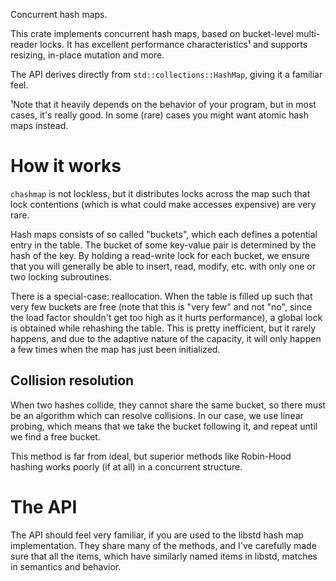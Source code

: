 Concurrent hash maps.

This crate implements concurrent hash maps, based on bucket-level multi-reader locks. It has
excellent performance characteristics¹ and supports resizing, in-place mutation and more.

The API derives directly from `std::collections::HashMap`, giving it a familiar feel.

¹Note that it heavily depends on the behavior of your program, but in most cases, it's really
 good. In some (rare) cases you might want atomic hash maps instead.

# How it works

`chashmap` is not lockless, but it distributes locks across the map such that lock contentions
(which is what could make accesses expensive) are very rare.

Hash maps consists of so called "buckets", which each defines a potential entry in the table.
The bucket of some key-value pair is determined by the hash of the key. By holding a read-write
lock for each bucket, we ensure that you will generally be able to insert, read, modify, etc.
with only one or two locking subroutines.

There is a special-case: reallocation. When the table is filled up such that very few buckets
are free (note that this is "very few" and not "no", since the load factor shouldn't get too
high as it hurts performance), a global lock is obtained while rehashing the table. This is
pretty inefficient, but it rarely happens, and due to the adaptive nature of the capacity, it
will only happen a few times when the map has just been initialized.

## Collision resolution

When two hashes collide, they cannot share the same bucket, so there must be an algorithm which
can resolve collisions. In our case, we use linear probing, which means that we take the bucket
following it, and repeat until we find a free bucket.

This method is far from ideal, but superior methods like Robin-Hood hashing works poorly (if at
all) in a concurrent structure.

# The API

The API should feel very familiar, if you are used to the libstd hash map implementation. They
share many of the methods, and I've carefully made sure that all the items, which have similarly
named items in libstd, matches in semantics and behavior.

